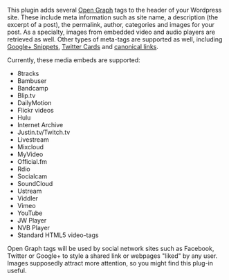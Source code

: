 This plugin adds several [Open Graph][1] tags to the header of your Wordpress site. These include meta information such as site name, a description (the excerpt of a post), the permalink, author, categories and images for your post. As a specialty, images from embedded video and audio players are retrieved as well. Other types of meta-tags are supported as well, including [Google+ Snippets][2], [Twitter Cards][3] and [canonical links][4].

Currently, these media embeds are supported:

* 8tracks
* Bambuser
* Bandcamp
* Blip.tv
* DailyMotion
* Flickr videos
* Hulu
* Internet Archive
* Justin.tv/Twitch.tv
* Livestream
* Mixcloud
* MyVideo
* Official.fm
* Rdio
* Socialcam
* SoundCloud
* Ustream
* Viddler
* Vimeo
* YouTube
* JW Player
* NVB Player
* Standard HTML5 video-tags

Open Graph tags will be used by social network sites such as Facebook, Twitter or Google+ to style a shared link or webpages "liked" by any user. Images supposedly attract more attention, so you might find this plug-in useful.

[1]: http://ogp.me/
[2]: https://developers.google.com/+/plugins/snippet/
[3]: https://dev.twitter.com/docs/cards
[4]: http://developers.whatwg.org/links.html